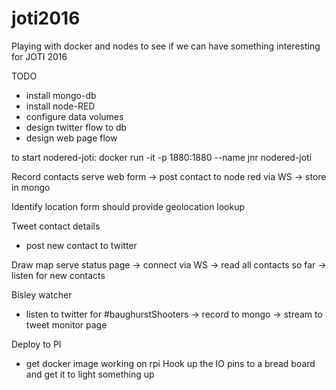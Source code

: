 # joti2016
Playing with docker and nodes to see if we can have something interesting for JOTI 2016

TODO
- install mongo-db
- install node-RED
- configure data volumes
- design twitter flow to db
- design web page flow


to start nodered-joti:
docker run -it -p 1880:1880 --name jnr nodered-joti


Record contacts
serve web form -> post contact to node red via WS -> store in mongo

Identify location
form should provide geolocation lookup

Tweet contact details
- post new contact to twitter

Draw map
serve status page -> connect via WS -> read all contacts so far
                                    -> listen for new contacts

Bisley watcher
- listen to twitter for #baughurstShooters
-> record to mongo
-> stream to tweet monitor page

Deploy to PI
- get docker image working on rpi
Hook up the IO pins to a bread board and get it to light something up
